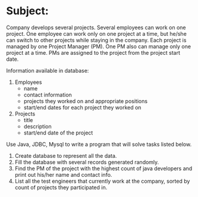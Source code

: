 # Subject:
Company develops several projects.
Several employees can work on one project.
One employee can work only on one project at a time, but he/she can switch to other projects while staying in the company.
Each project is managed by one Project Manager (PM).
One PM also can manage only one project at a time.
PMs are assigned to the project from the project start date.

Information available in database:
 1. Employees
    * name
    * contact information
    * projects they worked on and appropriate positions
    * start/end dates for each project they worked on
 2. Projects
    * title
    * description
    * start/end date of the project

Use Java, JDBC, Mysql to write a program that will solve tasks listed below.
1. Create database to represent all the data.
2. Fill the database with several records generated randomly.
3. Find the PM of the project with the highest count of java developers and print out his/her name and contact info.
4. List all the test engineers that currently work at the company, sorted by count of projects they participated in.
